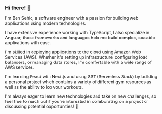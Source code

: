 ### Hi there! 👋 

I'm Ben Sehic, a software engineer with a passion for building web applications using modern technologies.

I have extensive experience working with TypeScript, I also specialize in Angular, these frameworks and languages help me build complex, scalable applications with ease.

I'm skilled in deploying applications to the cloud using Amazon Web Services (AWS). Whether it's setting up infrastructure, configuring load balancers, or managing data stores, I'm comfortable with a wide range of AWS services.

I'm learning React with Next.js and using SST (Serverless Stack) by building a personal project which contains a variety of different gym resources as well as the ability to log your workouts.

I'm always eager to learn new technologies and take on new challenges, so feel free to reach out if you're interested in collaborating on a project or discussing potential opportunities! 🚀
